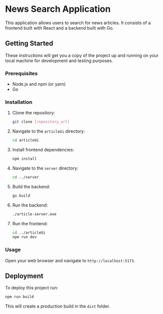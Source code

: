 # News Search Application

This application allows users to search for news articles.  It consists of a frontend built with React and a backend built with Go.

## Getting Started

These instructions will get you a copy of the project up and running on your local machine for development and testing purposes.

### Prerequisites

- Node.js and npm (or yarn)
- Go

### Installation

1. Clone the repository:
   ```bash
   git clone [repository_url]
   ```
2. Navigate to the `articleUi` directory:
   ```bash
   cd articleUi
   ```
3. Install frontend dependencies:
   ```bash
   npm install
   ```
4. Navigate to the `server` directory:
   ```bash
   cd ../server
   ```
5. Build the backend:
   ```bash
   go build
   ```
6. Run the backend:
   ```bash
   ./article-server.exe
   ```
7. Run the frontend:
   ```bash
   cd ../articleUi
   npm run dev
   ```

### Usage

Open your web browser and navigate to `http://localhost:5173`.

## Deployment

To deploy this project run:

```bash
npm run build
```

This will create a production build in the `dist` folder.
